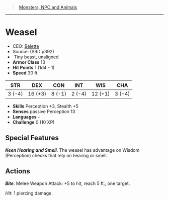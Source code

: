﻿---
!MonsterItem
Family: MonsterVO
Type: beast
Size: Tiny
Alignment: unaligned
ArmorClass: 13
HitPoints: 1 (1d4 - 1)
Speed: 30 ft.
Strength: ' 3 (-4)'
Dexterity: 16 (+3)
Constitution: ' 8 (-1)'
Intelligence: ' 2 (-4)'
Wisdom: 12 (+1)
Charisma: ' 3 (-4)'
Skills: Perception +3, Stealth +5
Senses: passive Perception 13
Languages: '-'
Challenge: 0 (10 XP)
Id: monsters_vo.md#weasel
ParentLink: monsters_vo.md#monsters-npc-and-animals
Name: Weasel
ParentName: Monsters, NPC and Animals
NameLevel: 1
AltName: '[Belette](hd_monsters_belette.md)'
Source: (SRD p392)
Attributes: {}
AttributesDictionary: >+
  {}

---
> [Monsters, NPC and Animals](srd_monsters.md)

---

# Weasel

- CEO: [Belette](hd_monsters_belette.md)
- Source: (SRD p392)
-  Tiny beast, unaligned
- **Armor Class** 13
- **Hit Points** 1 (1d4 - 1)
- **Speed** 30 ft.

|STR|DEX|CON|INT|WIS|CHA|
|---|---|---|---|---|---|
| 3 (-4)|16 (+3)| 8 (-1)| 2 (-4)|12 (+1)| 3 (-4)|

- **Skills** Perception +3, Stealth +5
- **Senses** passive Perception 13
- **Languages** -
- **Challenge** 0 (10 XP)

## Special Features

**_Keen Hearing and Smell_**. The weasel has advantage on Wisdom (Perception) checks that rely on hearing or smell.

## Actions

**_Bite_**. Melee Weapon Attack: +5 to hit, reach 5 ft., one target.

_Hit_: 1 piercing damage.

